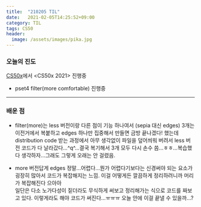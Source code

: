 ```yaml
---
title:  "210205 TIL"
date:   2021-02-05T14:25:52+09:00
category: TIL
tags: CS50
header:
  image: /assets/images/pika.jpg
---
```


<h3>오늘의 진도</h3>

[CS50x](https://cs50.harvard.edu/x/2021/)에서 <CS50x 2021> 진행중

 - pset4 filter(more comfortable) 진행중

<hr>

<h3>배운 점</h3>

 - filter(more)는 less 버전이랑 다른 점이 기능 하나여서 (sepia 대신 edges) 3개는 이전거에서 복붙하고 edges 하나만 집중해서 만들면 금방 끝나겠다! 했는데 distribution code 받는 과정에서 
 아무 생각없이 파일을 덮어씌워 버려서 less 버전 코드가 다 날라갔다...^q^...결국 복기해서 3개 모두 다시 손수 씀...ㅎㅎ...복습했다 생각하자...그래도 그렇게 오래는 안 걸렸음.
 
 - more 버전답게 edges 정말...어렵다...뭔가 어렵다기보다는 신경써야 되는 요소가 굉장히 많아서 코드가 복잡해지는 느낌. 이걸 어떻게든 깔끔하게 정리하려니까 머리가 복잡해진다 으아아
 <br>일단은 다소 노가다성이 짙더라도 무식하게 써보고 정리해가는 식으로 코드를 짜보고 있다. 이렇게라도 해야 코드가 써진다...ㅠㅠㅠ 오늘 안에 이걸 끝낼 수 있을까...?